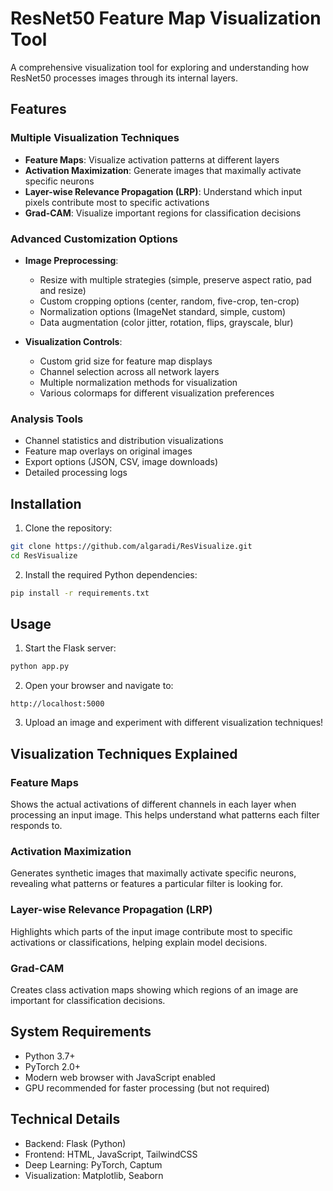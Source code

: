 # ResNet50 Feature Map Visualization Tool

A comprehensive visualization tool for exploring and understanding how ResNet50 processes images through its internal layers.

## Features

### Multiple Visualization Techniques
- **Feature Maps**: Visualize activation patterns at different layers
- **Activation Maximization**: Generate images that maximally activate specific neurons
- **Layer-wise Relevance Propagation (LRP)**: Understand which input pixels contribute most to specific activations
- **Grad-CAM**: Visualize important regions for classification decisions

### Advanced Customization Options
- **Image Preprocessing**:
  - Resize with multiple strategies (simple, preserve aspect ratio, pad and resize)
  - Custom cropping options (center, random, five-crop, ten-crop)
  - Normalization options (ImageNet standard, simple, custom)
  - Data augmentation (color jitter, rotation, flips, grayscale, blur)

- **Visualization Controls**:
  - Custom grid size for feature map displays
  - Channel selection across all network layers
  - Multiple normalization methods for visualization
  - Various colormaps for different visualization preferences

### Analysis Tools
- Channel statistics and distribution visualizations
- Feature map overlays on original images
- Export options (JSON, CSV, image downloads)
- Detailed processing logs

## Installation

1. Clone the repository:
```bash
git clone https://github.com/algaradi/ResVisualize.git
cd ResVisualize
```

2. Install the required Python dependencies:
```bash
pip install -r requirements.txt
```

## Usage

1. Start the Flask server:
```bash
python app.py
```

2. Open your browser and navigate to:
```
http://localhost:5000
```

3. Upload an image and experiment with different visualization techniques!

## Visualization Techniques Explained

### Feature Maps
Shows the actual activations of different channels in each layer when processing an input image. This helps understand what patterns each filter responds to.

### Activation Maximization
Generates synthetic images that maximally activate specific neurons, revealing what patterns or features a particular filter is looking for.

### Layer-wise Relevance Propagation (LRP)
Highlights which parts of the input image contribute most to specific activations or classifications, helping explain model decisions.

### Grad-CAM
Creates class activation maps showing which regions of an image are important for classification decisions.

## System Requirements

- Python 3.7+
- PyTorch 2.0+
- Modern web browser with JavaScript enabled
- GPU recommended for faster processing (but not required)

## Technical Details

- Backend: Flask (Python)
- Frontend: HTML, JavaScript, TailwindCSS
- Deep Learning: PyTorch, Captum
- Visualization: Matplotlib, Seaborn 